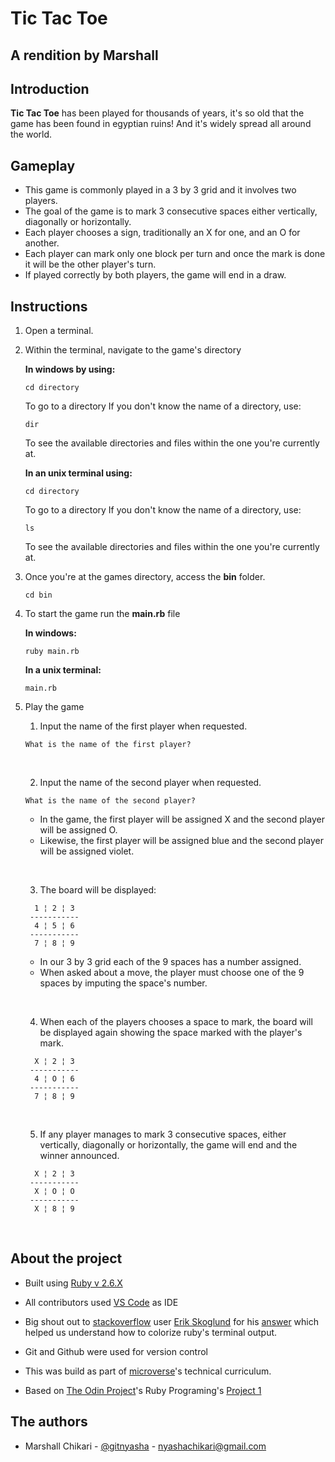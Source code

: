 # Tic Tac Toe
## A rendition by Marshall

## Introduction

**Tic Tac Toe** has been played for thousands of years, it's so old that the game has been found in egyptian ruins! And it's widely spread all around the world.

## Gameplay

+ This game is commonly played in a 3 by 3 grid and it involves two players.
+ The goal of the game is to mark 3 consecutive spaces either vertically, diagonally or horizontally.
+ Each player chooses a sign, traditionally an X for one, and an O for another.
+ Each player can mark only one block per turn and once the mark is done it will be the other player's turn.
+ If played correctly by both players, the game will end in a draw.

## Instructions

1. Open a terminal.
2. Within the terminal, navigate to the game's directory

    **In windows by using:**
    ```
    cd directory
    ```
    To go to a directory
    If you don't know the name of a directory, use:
    ```
    dir
    ```
    To see the available directories and files within the one you're currently at.

    **In an unix terminal using:**
    ```
    cd directory
    ```
    To go to a directory
    If you don't know the name of a directory, use:
    ```
    ls
    ```
    To see the available directories and files within the one you're currently at.

3. Once you're at the games directory, access the **bin** folder.
    ```
    cd bin
    ```

4. To start the game run the **main.rb** file

    **In windows:**
    ```
    ruby main.rb
    ```
    **In a unix terminal:**
    ```
    main.rb
    ```

5. Play the game
    &nbsp;

    1. Input the name of the first player when requested.
    ```
    What is the name of the first player?
    ```
    &nbsp;
    
    2. Input the name of the second player when requested.
    ```
    What is the name of the second player?
    ```
    + In the game, the first player will be assigned X and the second player will be assigned O.
    + Likewise, the first player will be assigned blue and the second player will be assigned violet.
      
    &nbsp;

    3. The board will be displayed:
    ```
      1 ¦ 2 ¦ 3
     -----------
      4 ¦ 5 ¦ 6
     -----------
      7 ¦ 8 ¦ 9
    ```
    + In our 3 by 3 grid each of the 9 spaces has a number assigned.
    + When asked about a move, the player must choose one of the 9 spaces by imputing the space's number.
    
    &nbsp;

    4. When each of the players chooses a space to mark, the board will be displayed again showing the space marked with the player's mark.
    ```
      X ¦ 2 ¦ 3
     -----------
      4 ¦ O ¦ 6
     -----------
      7 ¦ 8 ¦ 9
    ```

    &nbsp;

    5. If any player manages to mark 3 consecutive spaces, either vertically, diagonally or horizontally, the game will end and the winner announced.
    ```
      X ¦ 2 ¦ 3
     -----------
      X ¦ O ¦ O
     -----------
      X ¦ 8 ¦ 9
    ```
    
    &nbsp;
    
## About the project

+ Built using [Ruby v 2.6.X][rbl]
+ All contributors used [VS Code][vsc] as IDE
+ Big shout out to [stackoverflow][sow] user [Erik Skoglund][esw] for his [answer][esa] which helped us understand how to colorize ruby's terminal output.
+ Git and Github were used for version control

+ This was build as part of [microverse][mvs]'s technical curriculum.
+ Based on [The Odin Project][top]'s Ruby Programing's [Project 1][tor]

## The authors
+ Marshall Chikari - [@gitnyasha](https://twitter.com/marshallchikari) - nyashachikari@gmail.com


[rbl]: https://www.ruby-lang.org/en/
[vsc]: https://code.visualstudio.com/
[sow]: https://stackoverflow.com/
[esw]: https://stackoverflow.com/users/829120/erik-skoglund
[esa]: https://stackoverflow.com/questions/1489183/colorized-ruby-output
[mvs]: https://www.microverse.org/
[top]: https://www.theodinproject.com
[tor]: https://www.theodinproject.com/courses/ruby-programming/lessons/oop
